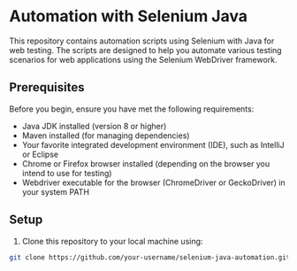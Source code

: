 
# Automation with Selenium Java

This repository contains automation scripts using Selenium with Java for web testing. The scripts are designed to help you automate various testing scenarios for web applications using the Selenium WebDriver framework.

## Prerequisites

Before you begin, ensure you have met the following requirements:

- Java JDK installed (version 8 or higher)
- Maven installed (for managing dependencies)
- Your favorite integrated development environment (IDE), such as IntelliJ or Eclipse
- Chrome or Firefox browser installed (depending on the browser you intend to use for testing)
- Webdriver executable for the browser (ChromeDriver or GeckoDriver) in your system PATH

## Setup

1. Clone this repository to your local machine using:

```bash
git clone https://github.com/your-username/selenium-java-automation.git